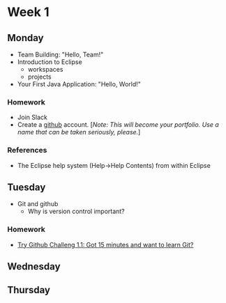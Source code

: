# Week 1
## Monday
- Team Building: "Hello, Team!"
- Introduction to Eclipse
  - workspaces
  - projects
- Your First Java Application: "Hello, World!"
### Homework
- Join Slack
- Create a [github](https://github.com) account. [*Note: This will become your portfolio. Use a name that can be taken seriously, please.*]
### References
- The Eclipse help system (Help->Help Contents) from within Eclipse
## Tuesday
- Git and github
  - Why is version control important?
### Homework
- [Try Github Challeng 1.1: Got 15 minutes and want to learn Git?](https://try.github.io/levels/1/challenges/1)
## Wednesday
## Thursday
